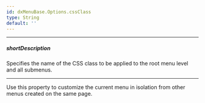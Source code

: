 ```yaml
---
id: dxMenuBase.Options.cssClass
type: String
default: ''
---
```

---
##### shortDescription
Specifies the name of the CSS class to be applied to the root menu level and all submenus.

---
Use this property to customize the current menu in isolation from other menus created on the same page.